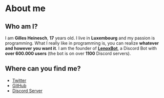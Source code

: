 # About me

## Who am I?

I am **Gilles Heinesch**, **17** years old. I live in **Luxembourg** and my passion is programming. What I really like in programming is, you can realize **whatever and however you want it**. I am the founder of [**LenoxBot**](https://lenoxbot.com), a Discord Bot with **over 600.000 users** \(the bot is on over **1100** Discord servers\).

## Where can you find me?

* [Twitter](https://twitter.com/Monkeyyy11_)
* [GitHub](https://github.com/Monkeyyy11)
* [Discord Server](https://lenoxbot.com/discord)

